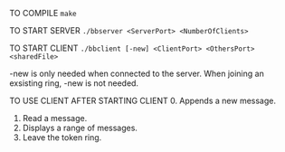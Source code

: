 TO COMPILE
`make`

TO START SERVER
`./bbserver <ServerPort> <NumberOfClients>`

TO START CLIENT
`./bbclient [-new] <ClientPort> <OthersPort> <sharedFile>`

-new is only needed when connected to the server. When joining an exsisting ring, -new is not needed.

TO USE CLIENT AFTER STARTING CLIENT
0. Appends a new message.
1. Read a message.
2. Displays a range of messages.
3. Leave the token ring.
